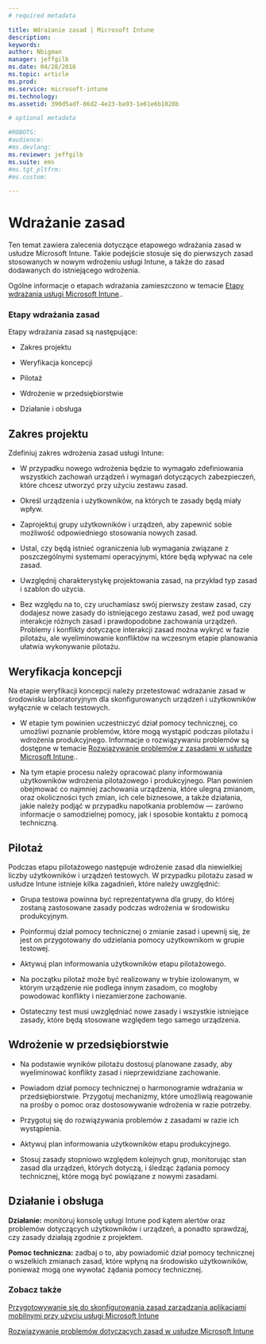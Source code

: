 ```yaml
---
# required metadata

title: Wdrażanie zasad | Microsoft Intune
description:
keywords:
author: Nbigman
manager: jeffgilb
ms.date: 04/28/2016
ms.topic: article
ms.prod:
ms.service: microsoft-intune
ms.technology:
ms.assetid: 390d5adf-86d2-4e23-ba93-1e61e6b1028b

# optional metadata

#ROBOTS:
#audience:
#ms.devlang:
ms.reviewer: jeffgilb
ms.suite: ems
#ms.tgt_pltfrm:
#ms.custom:

---
```


# Wdrażanie zasad
Ten temat zawiera zalecenia dotyczące etapowego wdrażania zasad w usłudze Microsoft Intune. Takie podejście stosuje się do pierwszych zasad stosowanych w nowym wdrożeniu usługi Intune, a także do zasad dodawanych do istniejącego wdrożenia.

Ogólne informacje o etapach wdrażania zamieszczono w temacie [Etapy wdrażania usługi Microsoft Intune](rollout-phases-for-microsoft-intune-deployment.md)..

### Etapy wdrażania zasad
Etapy wdrażania zasad są następujące:

-   Zakres projektu

-   Weryfikacja koncepcji

-   Pilotaż

-   Wdrożenie w przedsiębiorstwie

-   Działanie i obsługa

## Zakres projektu
Zdefiniuj zakres wdrożenia zasad usługi Intune:

-   W przypadku nowego wdrożenia będzie to wymagało zdefiniowania wszystkich zachowań urządzeń i wymagań dotyczących zabezpieczeń, które chcesz utworzyć przy użyciu zestawu zasad.

-   Określ urządzenia i użytkowników, na których te zasady będą miały wpływ.

-   Zaprojektuj grupy użytkowników i urządzeń, aby zapewnić sobie możliwość odpowiedniego stosowania nowych zasad.

-   Ustal, czy będą istnieć ograniczenia lub wymagania związane z poszczególnymi systemami operacyjnymi, które będą wpływać na cele zasad.

-   Uwzględnij charakterystykę projektowania zasad, na przykład typ zasad i szablon do użycia.

-   Bez względu na to, czy uruchamiasz swój pierwszy zestaw zasad, czy dodajesz nowe zasady do istniejącego zestawu zasad, weź pod uwagę interakcje różnych zasad i prawdopodobne zachowania urządzeń. Problemy i konflikty dotyczące interakcji zasad można wykryć w fazie pilotażu, ale wyeliminowanie konfliktów na wczesnym etapie planowania ułatwia wykonywanie pilotażu.

## Weryfikacja koncepcji
Na etapie weryfikacji koncepcji należy przetestować wdrażanie zasad w środowisku laboratoryjnym dla skonfigurowanych urządzeń i użytkowników wyłącznie w celach testowych.

-   W etapie tym powinien uczestniczyć dział pomocy technicznej, co umożliwi poznanie problemów, które mogą wystąpić podczas pilotażu i wdrożenia produkcyjnego. Informacje o rozwiązywaniu problemów są dostępne w temacie [Rozwiązywanie problemów z zasadami w usłudze Microsoft Intune](/intune/troubleshoot/troubleshoot-policies-in-microsoft-intune)..

-   Na tym etapie procesu należy opracować plany informowania użytkowników wdrożenia pilotażowego i produkcyjnego. Plan powinien obejmować co najmniej zachowania urządzenia, które ulegną zmianom, oraz okoliczności tych zmian, ich cele biznesowe, a także działania, jakie należy podjąć w przypadku napotkania problemów — zarówno informacje o samodzielnej pomocy, jak i sposobie kontaktu z pomocą techniczną.

## Pilotaż
Podczas etapu pilotażowego następuje wdrożenie zasad dla niewielkiej liczby użytkowników i urządzeń testowych. W przypadku pilotażu zasad w usłudze Intune istnieje kilka zagadnień, które należy uwzględnić:

-   Grupa testowa powinna być reprezentatywna dla grupy, do której zostaną zastosowane zasady podczas wdrożenia w środowisku produkcyjnym.

-   Poinformuj dział pomocy technicznej o zmianie zasad i upewnij się, że jest on przygotowany do udzielania pomocy użytkownikom w grupie testowej.

-   Aktywuj plan informowania użytkowników etapu pilotażowego.

-   Na początku pilotaż może być realizowany w trybie izolowanym, w którym urządzenie nie podlega innym zasadom, co mogłoby powodować konflikty i niezamierzone zachowanie.

-   Ostateczny test musi uwzględniać nowe zasady i wszystkie istniejące zasady, które będą stosowane względem tego samego urządzenia.

## Wdrożenie w przedsiębiorstwie

-   Na podstawie wyników pilotażu dostosuj planowane zasady, aby wyeliminować konflikty zasad i nieprzewidziane zachowanie.

-   Powiadom dział pomocy technicznej o harmonogramie wdrażania w przedsiębiorstwie. Przygotuj mechanizmy, które umożliwią reagowanie na prośby o pomoc oraz dostosowywanie wdrożenia w razie potrzeby.

-   Przygotuj się do rozwiązywania problemów z zasadami w razie ich wystąpienia.

-   Aktywuj plan informowania użytkowników etapu produkcyjnego.

-   Stosuj zasady stopniowo względem kolejnych grup, monitorując stan zasad dla urządzeń, których dotyczą, i śledząc żądania pomocy technicznej, które mogą być powiązane z nowymi zasadami.

## Działanie i obsługa
**Działanie:** monitoruj konsolę usługi Intune pod kątem alertów oraz problemów dotyczących użytkowników i urządzeń, a ponadto sprawdzaj, czy zasady działają zgodnie z projektem.

**Pomoc techniczna:** zadbaj o to, aby powiadomić dział pomocy technicznej o wszelkich zmianach zasad, które wpłyną na środowisko użytkowników, ponieważ mogą one wywołać żądania pomocy technicznej.


### Zobacz także
[Przygotowywanie się do skonfigurowania zasad zarządzania aplikacjami mobilnymi przy użyciu usługi Microsoft Intune](/intune/deploy-use/get-ready-to-configure-mobile-app-management-policies-with-microsoft-intune)

[Rozwiązywanie problemów dotyczących zasad w usłudze Microsoft Intune](/intune/troubleshoot/troubleshoot-policies-in-microsoft-intune)


<!--HONumber=May16_HO1-->


